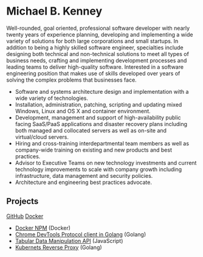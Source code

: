 # Michael B. Kenney

Well-rounded, goal oriented, professional software developer with nearly twenty years of experience planning, developing and implementing a wide variety of solutions for both large corporations and small startups. In addition to being a highly skilled software engineer, specialties include designing both technical and non-technical solutions to meet all types of business needs, crafting and implementing development processes and leading teams to deliver high-quality software. Interested in a software engineering position that makes use of skills developed over years of solving the complex problems that businesses face.

* Software and systems architecture design and implementation with a wide variety of technologies.
* Installation, administration, patching, scripting and updating mixed Windows, Linux and OS X and container environment.
* Development, management and support of high-availability public facing SaaS/PaaS applications and disaster recovery plans including both managed and collocated servers as well as on-site and virtual/cloud servers.
* Hiring and cross-training interdepartmental team members as well as company-wide training on existing and new products and best practices.
* Advisor to Executive Teams on new technology investments and current technology improvements to scale with company growth including infrastructure, data management and security policies.
* Architecture and engineering best practices advocate.

## Projects

[GitHub](https://github.com/mkenney) [Docker](https://hub.docker.com/u/mkenney/)

* [Docker NPM](https://store.docker.com/community/images/mkenney/npm) (Docker)
* [Chrome DevTools Protocol client in Golang](https://github.com/mkenney/go-chrome) (Golang)
* [Tabular Data Manipulation API](https://github.com/mkenney/DatatableJs) (JavaScript)
* [Kubernets Reverse Proxy](https://github.com/mkenney/k8s-proxy) (Golang)
